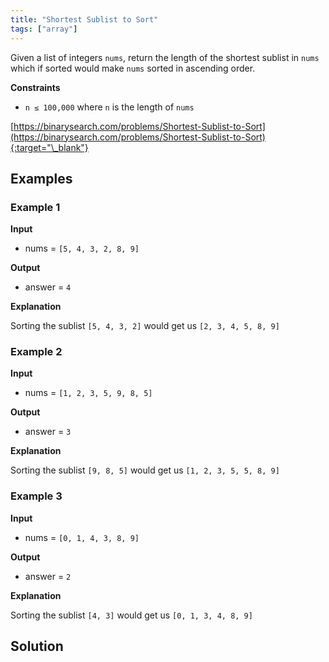 ```yaml
---
title: "Shortest Sublist to Sort"
tags: ["array"]
---
```


Given a list of integers `nums`, return the length of the shortest sublist in `nums` which if sorted would make `nums` sorted in ascending order.

**Constraints**

- `n ≤ 100,000` where `n` is the length of `nums`

[https://binarysearch.com/problems/Shortest-Sublist-to-Sort](https://binarysearch.com/problems/Shortest-Sublist-to-Sort){:target="\_blank"}

## Examples

### Example 1

**Input**

- nums = `[5, 4, 3, 2, 8, 9]`

**Output**

- answer = `4`

**Explanation**

Sorting the sublist `[5, 4, 3, 2]` would get us `[2, 3, 4, 5, 8, 9]`

### Example 2

**Input**

- nums = `[1, 2, 3, 5, 9, 8, 5]`

**Output**

- answer = `3`

**Explanation**

Sorting the sublist `[9, 8, 5]` would get us `[1, 2, 3, 5, 5, 8, 9]`

### Example 3

**Input**

- nums = `[0, 1, 4, 3, 8, 9]`

**Output**

- answer = `2`

**Explanation**

Sorting the sublist `[4, 3]` would get us `[0, 1, 3, 4, 8, 9]`

## Solution

<script src="https://gist.github.com/yaeba/16da7be5123724fcf6eccc25581cef5a.js?file=Shortest-Sublist-to-Sort.cpp"></script>
